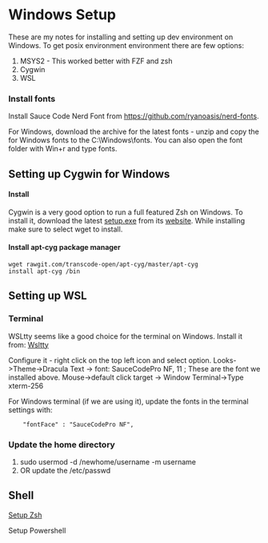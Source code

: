 # Windows Setup

These are my notes for installing and setting up dev environment on Windows. To get posix environment environment there are few options:
1. MSYS2 - This worked better with FZF and zsh
1. Cygwin
1. WSL


### Install fonts
Install Sauce Code Nerd Font from https://github.com/ryanoasis/nerd-fonts.

For Windows, download the archive for the latest fonts - unzip and copy the for Windows fonts to the C:\Windows\fonts. You can also open the font folder with Win+r and type fonts.

## Setting up Cygwin for Windows

#### Install
Cygwin is a very good option to run a full featured Zsh on Windows. To install it, download the latest [setup.exe](https://cygwin.com/setup-x86_64.exe) from its [website](https://cygwin.com/install.html). While installing make sure to select wget to install.

#### Install apt-cyg package manager
```
wget rawgit.com/transcode-open/apt-cyg/master/apt-cyg
install apt-cyg /bin
```

## Setting up WSL

### Terminal
WSLtty seems like a good choice for the terminal on Windows. Install it from: [Wsltty](https://github.com/mintty/wsltty/releases)

Configure it - right click on the top left icon and select option.
Looks->Theme->Dracula
Text -> font: SauceCodePro NF, 11  ; These are the font we installed above.
Mouse->default click target -> Window
Terminal->Type xterm-256

For Windows terminal (if we are using it), update the fonts in the terminal settings with:

```
    "fontFace" : "SauceCodePro NF",
```

### Update the home directory

1. sudo usermod -d /newhome/username -m username
1. OR update the /etc/passwd

## Shell

[Setup Zsh](SetupZsh.md)

Setup Powershell

